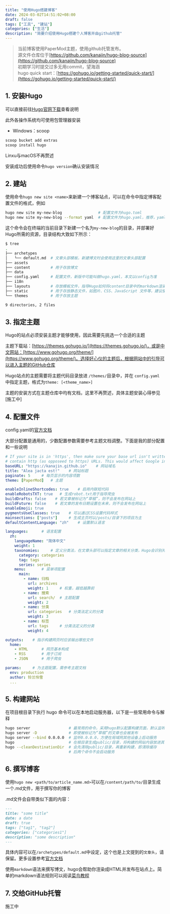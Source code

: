 ```yaml
---
title: "使用Hugo搭建博客"
date: 2024-03-02T14:51:02+08:00
draft: false
tags: ["工具", "建站"]
categories: ["生活"]
description: "简要介绍使用Hugo搭建个人博客并由github托管"
---
```


> 当前博客使用PaperMod主题，使用github托管发布。  
> 源文件仓库位于[https://github.com/kanajin/hugo-blog-source](https://github.com/kanajin/hugo-blog-source)  
> 初期学习时提交过多无用commit，望海涵  
> hugo quick start：[https://gohugo.io/getting-started/quick-start/](https://gohugo.io/getting-started/quick-start/)

## 1. 安装Hugo

可以直接前往[Hugo官网下载](https://gohugo.io/installation/)查看说明

此外各操作系统均可使用包管理器安装

- Windows：scoop

```powershell
scoop bucket add extras
scoop install hugo
```

Linxu与macOS不再赘述

安装成功后使用命令`hugo version`确认安装情况

## 2. 建站

使用命令`hugo new site <name>`来新建一个博客站点，可以在命令中指定博客配置文件的格式，例如

```zsh
hugo new site my-new-blog                # 配置文件为hugo.toml
hugo new site my-new-blog --format yaml  # 配置文件为hugo.yaml，推荐，yaml格式更加易读
```

这个命令会在终端的当前目录下新建一个名为`my-new-blog`的目录，并部署好Hugo所需的资源，目录结构大致如下所示：

```zsh
$ tree
.
├── archetypes
│   └── default.md  # 文章头部模板，新建博文时会使用这里的文章头部配置
├── assets
├── content         # 用于存放博文
├── data
├── config.yaml     # 配置文件，新版中可能叫做hugo.yaml，本文以config为准
├── i18n
├── layouts         # 存放模板文件，指导Hugo如何将content目录中的markdown渲染成HTML
├── static          # 用于存放静态文件，如图片、CSS、JavaScript 文件等，建议使用git lfs管理
└── themes          # 用于存放主题

9 directories, 2 files
```

## 3. 指定主题

Hugo的站点必须安装主题才能够使用，因此需要先挑选一个合适的主题

主题下载站：[https://themes.gohugo.io/](https://themes.gohugo.io/)，或是中文网站：[https://www.gohugo.org/theme/](https://www.gohugo.org/theme/)。选择好心仪的主题后，根据网站中的引导可以进入主题的GitHub仓库

Hugo站点的主题需要将主题代码目录放进 `/themes/`目录中，并在 `config.yaml` 中指定主题，格式为`theme: [<theme_name>]`

主题的安装方式在主题仓库中均有文档，这里不再赘述，具体主题安装心得参见[施工中]

## 4. 配置文件

config.yaml的[官方文档](https://gohugo.io/getting-started/configuration/)

大部分配置是通用的，少数配置参数需要参考主题文档调整。下面是我的部分配置和一些说明

```yaml
# If your site is in 'https', then make sure your base url isn't written using 'http' otherwise your sitemap would
# contain http (as opposeed to https) URLs. This would affect Google indexing of your URLs.
baseURL: "https://kanajin.github.io"    # 网站域名
title: "Alea jacta est!"    # 网站标题
paginate: 5     # 每页显示的内容项数
theme: [PaperMod]   # 主题

enableInlineShortcodes: true    # 启用内联短代码
enableRobotsTXT: true   # 生成robot.txt用于指导爬虫
buildDrafts: false    # 若文章被标记为“草稿”，则不会发布在网站上
buildFuture: false    # 若文章的发布日期设置在未来，则不会发布在网站上
enableEmoji: true
pygmentsUseClasses: true    # 可以通过CSS设置代码样式
mainsections: ["posts"]     # 生成主页时以/posts/目录下的项目为主
defaultContentLanguage: "zh"    # 设置默认语言

languages:      # 语言配置
  zh:
    languageName: "简体中文"
    weight: 1
    taxonomies:     # 定义分类法，在文章头部可以指定文章的相关分类，Hugo会识别并自动帮你分类
      category: categories
      tag: tags
      series: series
    menu:       # 菜单项配置
      main:
        - name: 归档
          url: archives
          weight: 1     # 权重，越低越靠前
        - name: 搜索
          url: search/  # 主题配置
          weight: 2
        - name: 分类
          url: categories   # 分类法定义的分类
          weight: 3
        - name: 标签
          url: tags     # 分类法定义的分类
          weight: 4

outputs:    # 指示构建网页时应该输出哪些文件
  home:
    - HTML      # 网页基本构成
    - RSS       # 用于订阅
    - JSON      # 用于爬虫

params:     # 为主题配置，需参考主题文档
  env: production
  author: 铃兰怜雪
  ...
```

## 5. 构建网站

在项目根目录下执行 hugo 命令可以在本地启动服务器，以下是一些常用命令与解释

```zsh
hugo server                 # 最常用的命令，采用hugo默认配置构建页面，默认监听 localhost:1313
hugo server -D              # 即使被标记为“草稿”的文章也会被发布
hugo server --bind 0.0.0.0  # 监听0.0.0.0，方便在局域网其他设备上启动服务
hugo                        # 在根目录生成public/目录，将构建的网站内容放进其中
hugo --cleanDestinationDir  # 会先清除public/目录，再重新构建，即清除缓存
                            # 后两个命令不会启动服务
```

## 6. 撰写博客

使用`hugo new <path/to/article_name.md>`可以在`/content/path/to/`目录生成一个.md文件，用于撰写你的博客

.md文件会自带类似下面的内容：

```markdown
---
title: "some title"
date: a date
draft: true
tags: ["tag1", "tag2"]
categories: ["categories1"]
description: "some description"
---
```

具体内容可以在`/archetypes/default.md`中设定，这个也是上文提到的`文章头`，请保留。更多设置参考[官方文档](https://gohugo.io/content-management/front-matter/)

使用`markdown`语法来撰写博文，hugo会帮助你渲染成HTML并发布在站点上。简单的markdown语法规则可以阅读[菜鸟教程](https://www.runoob.com/markdown/md-tutorial.html)

## 7. 交给GitHub托管

施工中

